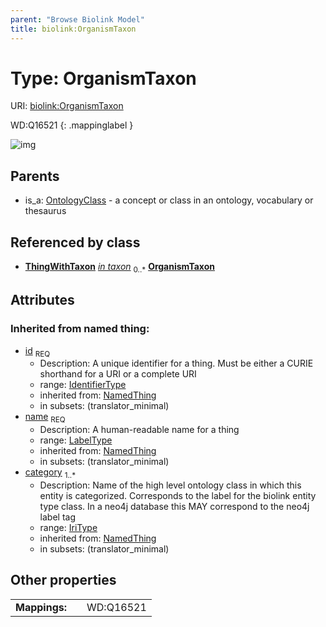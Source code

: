 ```yaml
---
parent: "Browse Biolink Model"
title: biolink:OrganismTaxon
---
```


# Type: OrganismTaxon




URI: [biolink:OrganismTaxon](https://w3id.org/biolink/vocab/OrganismTaxon)

WD:Q16521
{: .mappinglabel }

![img](http://yuml.me/diagram/nofunky;dir:TB/class/\[ThingWithTaxon]-%20in%20taxon%200..*>\[OrganismTaxon&#124;id(i):identifier_type;name(i):label_type;category(i):iri_type%20%2B],%20\[OntologyClass]^-\[OrganismTaxon])

## Parents

 *  is_a: [OntologyClass](OntologyClass.md) - a concept or class in an ontology, vocabulary or thesaurus

## Referenced by class

 *  **[ThingWithTaxon](ThingWithTaxon.md)** *[in taxon](in_taxon.md)*  <sub>0..*</sub>  **[OrganismTaxon](OrganismTaxon.md)**

## Attributes


### Inherited from named thing:

 * [id](id.md)  <sub>REQ</sub>
    * Description: A unique identifier for a thing. Must be either a CURIE shorthand for a URI or a complete URI
    * range: [IdentifierType](types/IdentifierType.md)
    * inherited from: [NamedThing](NamedThing.md)
    * in subsets: (translator_minimal)
 * [name](name.md)  <sub>REQ</sub>
    * Description: A human-readable name for a thing
    * range: [LabelType](types/LabelType.md)
    * inherited from: [NamedThing](NamedThing.md)
    * in subsets: (translator_minimal)
 * [category](category.md)  <sub>1..*</sub>
    * Description: Name of the high level ontology class in which this entity is categorized. Corresponds to the label for the biolink entity type class. In a neo4j database this MAY correspond to the neo4j label tag
    * range: [IriType](types/IriType.md)
    * inherited from: [NamedThing](NamedThing.md)
    * in subsets: (translator_minimal)

## Other properties

|  |  |  |
| --- | --- | --- |
| **Mappings:** | | WD:Q16521 |

